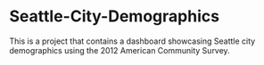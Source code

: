 # Seattle-City-Demographics
This is a project that contains a dashboard showcasing Seattle city demographics using the 2012 American Community Survey.
